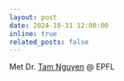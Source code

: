 ```yaml
---
layout: post
date: 2024-10-31 12:00:00
inline: true
related_posts: false
---
```


Met Dr. [Tam Nguyen](## "A very nice, helpful and aspiring person.") @ EPFL